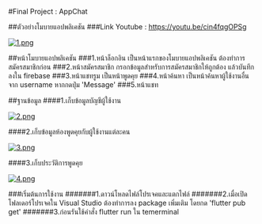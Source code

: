 #Final Project : AppChat

##ตัวอย่างโมบายแอปพลิเคชัน
###Link Youtube :  https://youtu.be/cin4fqgOPSg

[![1.png](https://i.postimg.cc/fWYm2Fpz/1.png)](https://postimg.cc/t7Cs7r9w)

##หน้าโมบายแอปพลิเคชัน
###1.หน้าล็อกอิน เป็นหน้าแรกของโมบายแอปพลิเคชัน ต้องทำการสมัครสมาชิกก่อน
###2.หน้าสมัครสมาชิก กรอกข้อมูลสำหรับการสมัครสมาชิกให้ถูกต้อง แล้วบันทึกลงใน firebase
###3.หน้าแชทรูม เป็นหน้าพูดคุย
###4.หน้าค้นหา เป็นหน้าค้นหาผู้ใช้งานอื่นจาก username หากกดปุ่ม 'Message'
###5.หน้าแชท


##ฐานข้อมูล
####1.เก็บข้อมูลบัญชีผู้ใช้งาน

[![2.png](https://i.postimg.cc/50Bygc0D/2.png)](https://postimg.cc/ZBqJYM6L)

####2.เก็บข้อมูลห้องพูดคุยกับผู้ใช้งานแต่ละคน

[![3.png](https://i.postimg.cc/5N70nS49/3.png)](https://postimg.cc/fJdDbXS1)

####3.เก็บประวัติการพูดคุย

[![4.png](https://i.postimg.cc/jjNSqVzC/4.png)](https://postimg.cc/5H4VpRKM)


###เริ่มต้นการใช้งาน
#######1.ดาวน์โหลดไฟล์โปรเจคและแตกไฟล์
#######2.เมื่อเปิดโฟลเดอร์โปรเจคใน Visual Studio ต้องทำการลง package เพิ่มเติม โดยกด 'flutter pub get'
#######3.ก่อนรันใช้คำสั่ง flutter run ใน temerminal

